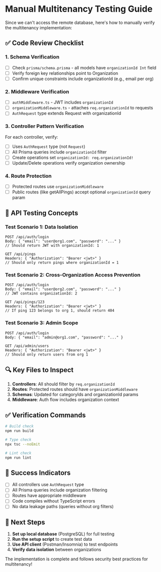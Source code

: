 # Manual Multitenancy Testing Guide

Since we can't access the remote database, here's how to manually verify the multitenancy implementation:

## ✅ Code Review Checklist

### 1. Schema Verification
- [ ] Check `prisma/schema.prisma` - all models have `organizationId Int` field
- [ ] Verify foreign key relationships point to Organization
- [ ] Confirm unique constraints include organizationId (e.g., email per org)

### 2. Middleware Verification
- [ ] `authMiddleware.ts` - JWT includes `organizationId`
- [ ] `organizationMiddleware.ts` - attaches `req.organizationId` to requests
- [ ] `AuthRequest` type extends Request with organizationId

### 3. Controller Pattern Verification
For each controller, verify:
- [ ] Uses `AuthRequest` type (not `Request`)
- [ ] All Prisma queries include `organizationId` filter
- [ ] Create operations set `organizationId: req.organizationId!`
- [ ] Update/Delete operations verify organization ownership

### 4. Route Protection
- [ ] Protected routes use `organizationMiddleware`
- [ ] Public routes (like getAllPings) accept optional `organizationId` query param

## 🧪 API Testing Concepts

### Test Scenario 1: Data Isolation
```
POST /api/auth/login
Body: { "email": "user@org1.com", "password": "..." }
// Should return JWT with organizationId: 1

GET /api/pings
Headers: { "Authorization": "Bearer <jwt>" }
// Should only return pings where organizationId = 1
```

### Test Scenario 2: Cross-Organization Access Prevention
```
POST /api/auth/login
Body: { "email": "user@org2.com", "password": "..." }
// JWT contains organizationId: 2

GET /api/pings/123
Headers: { "Authorization": "Bearer <jwt>" }
// If ping 123 belongs to org 1, should return 404
```

### Test Scenario 3: Admin Scope
```
POST /api/auth/login
Body: { "email": "admin@org1.com", "password": "..." }

GET /api/admin/users
Headers: { "Authorization": "Bearer <jwt>" }
// Should only return users from org 1
```

## 🔍 Key Files to Inspect

1. **Controllers**: All should filter by `req.organizationId`
2. **Routes**: Protected routes should have `organizationMiddleware`
3. **Schemas**: Updated for categoryIds and organizationId params
4. **Middleware**: Auth flow includes organization context

## ✅ Verification Commands

```bash
# Build check
npm run build

# Type check
npx tsc --noEmit

# Lint check
npm run lint
```

## 🎯 Success Indicators

- [ ] All controllers use `AuthRequest` type
- [ ] All Prisma queries include organization filtering
- [ ] Routes have appropriate middleware
- [ ] Code compiles without TypeScript errors
- [ ] No data leakage paths (queries without org filters)

## 📝 Next Steps

1. **Set up local database** (PostgreSQL) for full testing
2. **Run the setup script** to create test data
3. **Use API client** (Postman/Insomnia) to test endpoints
4. **Verify data isolation** between organizations

The implementation is complete and follows security best practices for multitenancy!